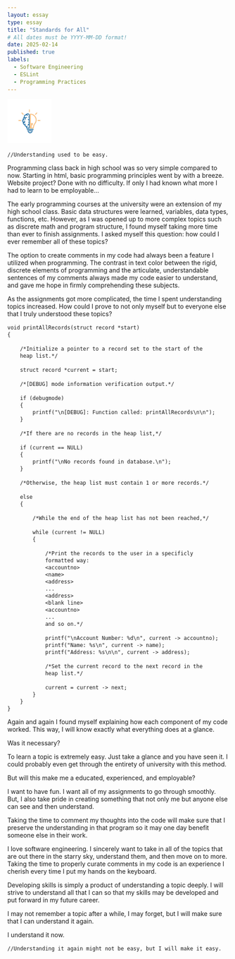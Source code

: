 ```yaml
---
layout: essay
type: essay
title: "Standards for All"
# All dates must be YYYY-MM-DD format!
date: 2025-02-14
published: true
labels:
  - Software Engineering
  - ESLint
  - Programming Practices
---
```


<img width="100px" class="rounded float-start pe-4" src="../img/lightbulb.jpg">

```
//Understanding used to be easy.
```

Programming class back in high school was so very simple compared to now. Starting in html, basic programming principles went by with a breeze. Website project? Done with no difficulty. If only I had known what more I had to learn to be employable...

The early programming courses at the university were an extension of my high school class. Basic data structures were learned, variables, data types, functions, etc. However, as I was opened up to more complex topics such as discrete math and program structure, I found myself taking more time than ever to finish assignments. I asked myself this question: how could I ever remember all of these topics? 

The option to create comments in my code had always been a feature I utilized when programming. The contrast in text color between the rigid, discrete elements of programming and the articulate, understandable sentences of my comments always made my code easier to understand, and gave me hope in firmly comprehending these subjects. 

As the assignments got more complicated, the time I spent understanding topics increased. How could I prove to not only myself but to everyone else that I truly understood these topics? 

```
void printAllRecords(struct record *start)
{

    /*Initialize a pointer to a record set to the start of the
    heap list.*/

    struct record *current = start;

    /*[DEBUG] mode information verification output.*/

    if (debugmode)
    {
        printf("\n[DEBUG]: Function called: printAllRecords\n\n");
    }

    /*If there are no records in the heap list,*/

    if (current == NULL)
    {
        printf("\nNo records found in database.\n");
    }

    /*Otherwise, the heap list must contain 1 or more records.*/

    else
    {

        /*While the end of the heap list has not been reached,*/

        while (current != NULL)
        {

            /*Print the records to the user in a specificly
            formatted way:
            <accountno>
            <name>
            <address>
            ...
            <address>
            <blank line>
            <accountno>
            ...
            and so on.*/

            printf("\nAccount Number: %d\n", current -> accountno);
            printf("Name: %s\n", current -> name);
            printf("Address: %s\n\n", current -> address);

            /*Set the current record to the next record in the
            heap list.*/

            current = current -> next;
        }
    }
}
```

Again and again I found myself explaining how each component of my code worked. This way, I will know exactly what everything does at a glance.

Was it necessary?

To learn a topic is extremely easy. Just take a glance and you have seen it. I could probably even get through the entirety of university with this method.

But will this make me a educated, experienced, and employable? 

I want to have fun. I want all of my assignments to go through smoothly. But, I also take pride in creating something that not only me but anyone else can see and then understand. 

Taking the time to comment my thoughts into the code will make sure that I preserve the understanding in that program so it may one day benefit someone else in their work.

I love software engineering. I sincerely want to take in all of the topics that are out there in the starry sky, understand them, and then move on to more. Taking the time to properly curate comments in my code is an experience I cherish every time I put my hands on the keyboard. 

Developing skills is simply a product of understanding a topic deeply. I will strive to understand all that I can so that my skills may be developed and put forward in my future career. 

I may not remember a topic after a while, I may forget, but I will make sure that I can understand it again.

I understand it now.

```
//Understanding it again might not be easy, but I will make it easy.
```

